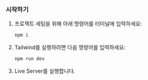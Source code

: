 ### 시작하기

1.  프로젝트 세팅을 위해 아래 명령어를 터미널에 입력하세요:

    ```bash
    npm i
    ```

2.  Tailwind를 실행하려면 다음 명령어를 입력하세요:

    ```bash
    npm run dev
    ```

3.  Live Server를 실행합니다.
